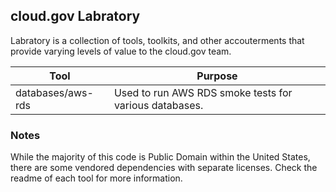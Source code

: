 ## cloud.gov Labratory

Labratory is a collection of tools, toolkits, and other accouterments that provide varying levels of value to the cloud.gov team.


| Tool | Purpose |
| --- | --- |
| databases/aws-rds | Used to run AWS RDS smoke tests for various databases. | 

### Notes

While the majority of this code is Public Domain within the United States, there are some vendored dependencies with separate licenses. Check the readme of each tool for more information.
